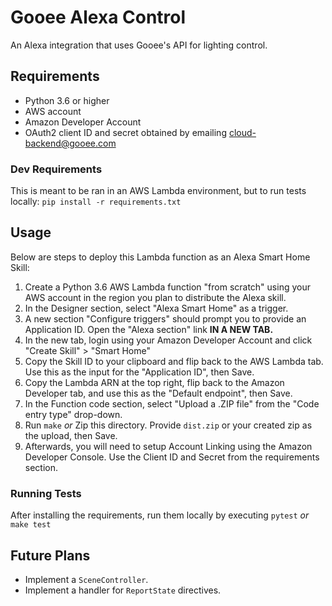 # Gooee Alexa Control

An Alexa integration that uses Gooee's API for lighting control.

## Requirements

* Python 3.6 or higher
* AWS account
* Amazon Developer Account
* OAuth2 client ID and secret obtained by emailing <cloud-backend@gooee.com>

### Dev Requirements
This is meant to be ran in an AWS Lambda environment, but to run tests locally:
`pip install -r requirements.txt`

## Usage

Below are steps to deploy this Lambda function as an Alexa Smart Home Skill:

1. Create a Python 3.6 AWS Lambda function "from scratch" using your AWS account in the region you plan to distribute the Alexa skill.
2. In the Designer section, select "Alexa Smart Home" as a trigger.
3. A new section "Configure triggers" should prompt you to provide an Application ID. Open the "Alexa section" link **IN A NEW TAB.**
4. In the new tab, login using your Amazon Developer Account and click "Create Skill" > "Smart Home"
5. Copy the Skill ID to your clipboard and flip back to the AWS Lambda tab. Use this as the input for the "Application ID", then Save.
6. Copy the Lambda ARN at the top right, flip back to the Amazon Developer tab, and use this as the "Default endpoint", then Save.
7. In the Function code section, select "Upload a .ZIP file" from the "Code entry type" drop-down.
8. Run `make` *or* Zip this directory. Provide `dist.zip` or your created zip as the upload, then Save.
9. Afterwards, you will need to setup Account Linking using the Amazon Developer Console. Use the Client ID and Secret from the requirements section.

### Running Tests

After installing the requirements, run them locally by executing `pytest` *or* `make test`

## Future Plans

* Implement a `SceneController`.
* Implement a handler for `ReportState` directives.
